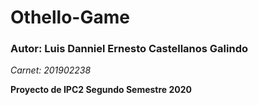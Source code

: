 # Othello-Game

### Autor: Luis Danniel Ernesto Castellanos Galindo
_Carnet: 201902238_

**Proyecto de IPC2 Segundo Semestre 2020**
